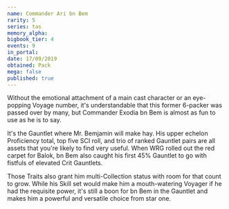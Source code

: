```yaml
---
name: Commander Ari bn Bem
rarity: 5
series: tas
memory_alpha:
bigbook_tier: 4
events: 9
in_portal:
date: 17/09/2019
obtained: Pack
mega: false
published: true
---
```


Without the emotional attachment of a main cast character or an eye-popping Voyage number, it's understandable that this former 6-packer was passed over by many, but Commander Exodia bn Bem is almost as fun to use as he is to say.

It's the Gauntlet where Mr. Bemjamin will make hay. His upper echelon Proficiency total, top five SCI roll, and trio of ranked Gauntlet pairs are all assets that you're likely to find very useful. When WRG rolled out the red carpet for Balok, bn Bem also caught his first 45% Gauntlet to go with fistfuls of elevated Crit Gauntlets.

Those Traits also grant him multi-Collection status with room for that count to grow. While his Skill set would make him a mouth-watering Voyager if he had the requisite power, it's still a boon for bn Bem in the Gauntlet and makes him a powerful and versatile choice from star one.
